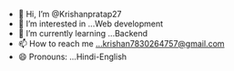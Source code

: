 - 👋 Hi, I’m @Krishanpratap27
- 👀 I’m interested in ...Web development
- 🌱 I’m currently learning ...Backend
- 📫 How to reach me ...krishan7830264757@gmail.com
- 😄 Pronouns: ...Hindi-English


<!---
Krishanpratap27/Krishanpratap27 is a ✨ special ✨ repository because its `README.md` (this file) appears on your GitHub profile.
You can click the Preview link to take a look at your changes.
--->
